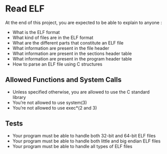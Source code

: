# Read ELF
At the end of this project, you are expected to be able to explain to anyone :

- What is the ELF format
- What kind of files are in the ELF format
- What are the different parts that constitute an ELF file
- What information are present in the file header
- What information are present in the sections header table
- What information are present in the program header table
- How to parse an ELF file using C structures

## Allowed Functions and System Calls

- Unless specified otherwise, you are allowed to use the C standard library
- You’re not allowed to use system(3)
- You’re not allowed to use exec*(2 and 3)

## Tests

- Your program must be able to handle both 32-bit and 64-bit ELF files
- Your program must be able to handle both little and big endian ELF files
- Your program must be able to handle all types of ELF files

